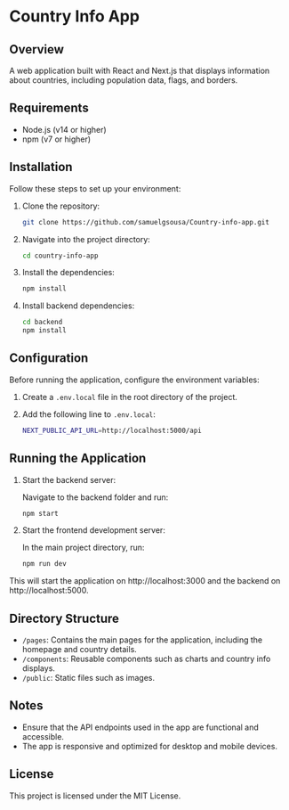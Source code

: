# Country Info App

## Overview

A web application built with React and Next.js that displays information about countries, including population data, flags, and borders.

## Requirements

- Node.js (v14 or higher)
- npm (v7 or higher)

## Installation

Follow these steps to set up your environment:

1. Clone the repository:

   ```bash
   git clone https://github.com/samuelgsousa/Country-info-app.git
   ```

2. Navigate into the project directory:

   ```bash
   cd country-info-app
   ```

3. Install the dependencies:

   ```bash
   npm install
   ```

4. Install backend dependencies:

   ```bash
   cd backend
   npm install
   ```

## Configuration

Before running the application, configure the environment variables:

1. Create a `.env.local` file in the root directory of the project.

2. Add the following line to `.env.local`:

   ```bash
   NEXT_PUBLIC_API_URL=http://localhost:5000/api
   ```

## Running the Application

1. Start the backend server:

   Navigate to the backend folder and run:

   ```bash
   npm start
   ```

2. Start the frontend development server:

   In the main project directory, run:

   ```bash
   npm run dev
   ```

This will start the application on http://localhost:3000 and the backend on http://localhost:5000.

## Directory Structure

- `/pages`: Contains the main pages for the application, including the homepage and country details.
- `/components`: Reusable components such as charts and country info displays.
- `/public`: Static files such as images.

## Notes

- Ensure that the API endpoints used in the app are functional and accessible.
- The app is responsive and optimized for desktop and mobile devices.

## License

This project is licensed under the MIT License.
